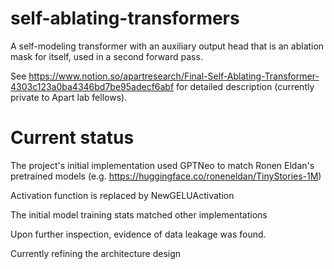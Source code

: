 # self-ablating-transformers
A self-modeling transformer with an auxiliary output head that is an ablation mask for itself, used in a second forward pass.

See https://www.notion.so/apartresearch/Final-Self-Ablating-Transformer-4303c123a0ba4346bd7be95adecf6abf for detailed description (currently private to Apart lab fellows).

# Current status

The project's initial implementation used GPTNeo to match Ronen Eldan's pretrained models (e.g. https://huggingface.co/roneneldan/TinyStories-1M)

Activation function is replaced by NewGELUActivation

The initial model training stats matched other implementations 

Upon further inspection, evidence of data leakage was found. 

Currently refining the architecture design
